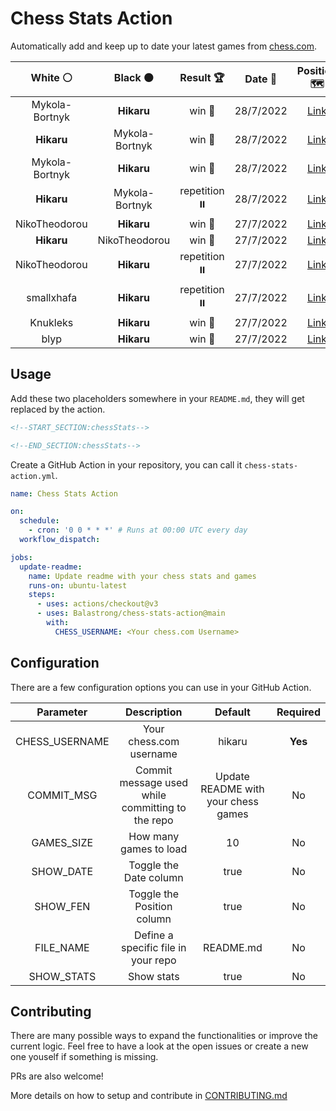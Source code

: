 # Chess Stats Action

Automatically add and keep up to date your latest games from [chess.com](https://www.chess.com/).

|    White ⚪    |    Black ⚫    |   Result 🏆   |  Date 📅  |                                                          Position 🗺️                                                           |
| :------------: | :------------: | :-----------: | :-------: | :----------------------------------------------------------------------------------------------------------------------------: |
| Mykola-Bortnyk |   **Hikaru**   |    win 🥇     | 28/7/2022 |          <a href="http://www.ee.unb.ca/cgi-bin/tervo/fen.pl?select=2k5/2p5/3p4/3Pr2p/3R3P/n3n1N1/K7/8 w - -">Link</a>          |
|   **Hikaru**   | Mykola-Bortnyk |    win 🥇     | 28/7/2022 |               <a href="http://www.ee.unb.ca/cgi-bin/tervo/fen.pl?select=8/4k3/4nR2/5KP1/8/8/8/8 b - -">Link</a>                |
| Mykola-Bortnyk |   **Hikaru**   |    win 🥇     | 28/7/2022 |          <a href="http://www.ee.unb.ca/cgi-bin/tervo/fen.pl?select=2k5/8/2p5/1pP5/1P2b3/2r1p3/1R6/3K4 w - -">Link</a>          |
|   **Hikaru**   | Mykola-Bortnyk | repetition ⏸️ | 28/7/2022 |        <a href="http://www.ee.unb.ca/cgi-bin/tervo/fen.pl?select=R4n2/6pk/4p2p/1p5P/3P1PKQ/3q3R/6P1/7r b - -">Link</a>         |
| NikoTheodorou  |   **Hikaru**   |    win 🥇     | 27/7/2022 | <a href="http://www.ee.unb.ca/cgi-bin/tervo/fen.pl?select=r4rk1/5pb1/1p2qnn1/2p1pR2/3pP1p1/BP1b2P1/4Q1BP/4NRK1 w - -">Link</a> |
|   **Hikaru**   | NikoTheodorou  |    win 🥇     | 27/7/2022 |              <a href="http://www.ee.unb.ca/cgi-bin/tervo/fen.pl?select=4r3/5R2/1kP5/8/8/8/5KB1/8 b - -">Link</a>               |
| NikoTheodorou  |   **Hikaru**   | repetition ⏸️ | 27/7/2022 |          <a href="http://www.ee.unb.ca/cgi-bin/tervo/fen.pl?select=7R/4k3/p3Pp2/4nB2/2rp2P1/8/P7/5K2 w - -">Link</a>           |
|   smallxhafa   |   **Hikaru**   | repetition ⏸️ | 27/7/2022 |    <a href="http://www.ee.unb.ca/cgi-bin/tervo/fen.pl?select=4rrk1/pp4pp/6q1/3p1p2/PQ1P4/5P1P/1P3P2/R3RN1K b - -">Link</a>     |
|    Knukleks    |   **Hikaru**   |    win 🥇     | 27/7/2022 |        <a href="http://www.ee.unb.ca/cgi-bin/tervo/fen.pl?select=2r3k1/6p1/1R5p/pB2pp2/P7/3KP1P1/8/3q4 w - -">Link</a>         |
|      blyp      |   **Hikaru**   |    win 🥇     | 27/7/2022 |        <a href="http://www.ee.unb.ca/cgi-bin/tervo/fen.pl?select=8/5p2/2k1p3/4P2p/pBp2P1P/P2b4/1p1Kp3/8 w - -">Link</a>        |

## Usage

Add these two placeholders somewhere in your `README.md`, they will get replaced by the action.

```html
<!--START_SECTION:chessStats-->

<!--END_SECTION:chessStats-->
```

Create a GitHub Action in your repository, you can call it `chess-stats-action.yml`.

```yaml
name: Chess Stats Action

on:
  schedule:
    - cron: '0 0 * * *' # Runs at 00:00 UTC every day
  workflow_dispatch:

jobs:
  update-readme:
    name: Update readme with your chess stats and games
    runs-on: ubuntu-latest
    steps:
      - uses: actions/checkout@v3
      - uses: Balastrong/chess-stats-action@main
        with:
          CHESS_USERNAME: <Your chess.com Username>
```

## Configuration

There are a few configuration options you can use in your GitHub Action.

|   Parameter    |                   Description                    |               Default               | Required |
| :------------: | :----------------------------------------------: | :---------------------------------: | :------: |
| CHESS_USERNAME |             Your chess.com username              |               hikaru                | **Yes**  |
|   COMMIT_MSG   | Commit message used while committing to the repo | Update README with your chess games |    No    |
|   GAMES_SIZE   |              How many games to load              |                 10                  |    No    |
|   SHOW_DATE    |              Toggle the Date column              |                true                 |    No    |
|    SHOW_FEN    |            Toggle the Position column            |                true                 |    No    |
|   FILE_NAME    |       Define a specific file in your repo        |              README.md              |    No    |
|   SHOW_STATS   |                    Show stats                    |                true                 |    No    |

## Contributing

There are many possible ways to expand the functionalities or improve the current logic. Feel free to have a look at the open issues or create a new one youself if something is missing.

PRs are also welcome!

More details on how to setup and contribute in [CONTRIBUTING.md](CONTRIBUTING.md)
